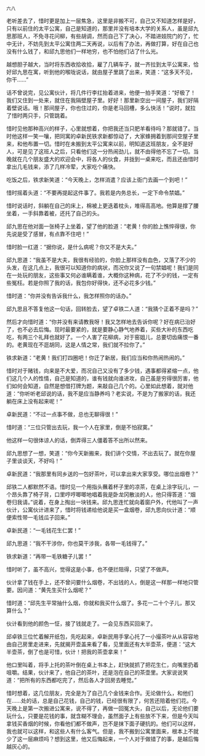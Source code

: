     六八 

   老听差去了，惜时更是加上一层焦急，这里是非搬不可，自己又不知道怎样是好，只有以前住的太平公寓，自己是知道的，那里并没有培本大学的关系人，虽是邱九思那班人，不免寻花问柳，有些胡调，然而自己下了决心，不踏进妓院门的了，忙中无计，不妨先到太平公寓住两二天再说，以后有了办法，再做打算，好在自己也没有什么钱了，和邱九思他们一样地穷，也不怕他们沾了什么光。

   越想胆子越大，当时将东西收拾收拾，雇了几辆车子，就一齐拉到太平公寓来，恰好邱九思在寓，听到他的喉咙说话，就由屋子里跳了出来，笑道：“这多天不见，你干……”

   话不曾说完，见公寓伙计，将几件行李扛抬着进来，他便一拍手笑道：“好极了！我们又住到一处来，就住在我隔壁屋子里。好好！那里新空出一间屋子，我们好隔着壁说话。哦！那间屋子，你也住过的，你是老马回槽，多么快活！”说时，就拉了惜时两只手，只管跳着。

   惜时见他那种高兴的样子，心里就想着，你把我还当只肥羊看待吗？那就错了。当时他这样一笑一嚷，把同寓的卓新民铁求新都惊动了，大家蜂拥着到那间空屋子里来，和他布置一切。惜时在未搬到太平公寓来以前，明知道这班朋友，全不是好人，可是见了这班人之后，只看他们这一分热闹劲儿，就不由得他不忘了一切。当晚就在几个朋友盛大的欢迎会中，将各人的伙食，并拢到一桌来吃，而且还由惜时拿出几毛钱来，添了几样冷荤，大家吃个痛快。

   吃饭之后，铁求新笑道：“今天晚上，怎样消遣？应该上衙门去画一个到吧！”

   惜时摇着头道：“不要再提起这件事了。我若是内务总长，一定下命令禁娼。”

   惜时说话时，斜躺在自己的床上，棉被上更迭着枕头，堆得高高地。他算是撑了腰坐着，一手斜靠着被，还托了自己的头。

   邱九思在他对面一张椅子上坐着，望了他的脸道：“老黄！你的脸上憔悴得很，你先说是受了感冒，有点靠不住吧！”

   惜时脸一红道：“据你说，是什么病呢？你又不是大夫。”

   邱九思道：“我虽不是大夫，我很有经验的，你脸上那样没有血色，又落了不少的头发，在这几点上，我很可以知道你的病状，而况你又说了一句禁娼呢！我们是同在一处玩的朋友，这些事又何必谁瞒着谁，大概你这种病，花了不少的钱，一定有些冤枉。若是你照了我的话，我包你好得快，还不必花多少钱。”

   惜时道：“你并没有告诉我什么，我怎样照你的话办。”

   邱九思且不答复他这一句话，回转脸去，望了卓铁二人道：“我猜个正着不是吗？”

   然后才向惜时道：“你并没有来请教我呀！我又怎样地去告诉你呢？好在病已治好了，也不必去后悔。现时最要紧的，就是要静心静气地养着，买些大补的东西吃吃，有两三个礼拜也就好了。一个人害了花柳病，对于窑姐儿，总要切齿痛恨一番的。老黄现在不逛胡同，这是人情之常，我们就不拉你了。”

   铁求新道：“老黄！我们打四圈吧！你迁了新居，我们应当和你热闹热闹的。”

   惜时对于赌钱，向来是不大爱，而况自己又没有了多少钱，遇事都得紧缩一点，他们这几个人的性情，自己是知道的，谁有钱就向谁进攻，自己虽是穷得很厉害，他们如何会知道，自然是想借打牌为题，来敲自己几个的。心里如此想着，就对他道：“你听听老邱说的话，我不是应当静养吗？老实说，不是为了搬家的话，我还躺在床上没有起来呢！”

   卓新民道：“不过一点事不做，总也无聊得很！”

   惜时道：“三位只管出去玩，我一个人在家里，倒是不怕寂寞。”

   他这样一句很体谅人的话，倒弄得三人僵着答不出所以然来。

   邱九思想了一想，笑道：“你今天新搬来，我们讲个交情，不出去玩了。就在你屋子里谈谈天，不好吗！”

   卓新民道：“我那里有同乡送的一包好茶叶，可以拿出来大家享受。哪位出烟卷？”

   邱铁二人都默然不语。惜时见一个用指头蘸着杯子里的凉茶，在桌上涂字玩儿，一个昂头靠了椅子背，口里哼哼唧唧地唱着我是卧龙冈散淡的人，他只得答道：“烟卷归我请。”说着，在身上掏出一块钱来。邱九思连忙就向着窗户外，代他叫了一声伙计，公寓伙计进来了，惜时将钱递给他说是买一盒烟卷，邱九思向伙计道：“顺便索性带一毛钱瓜子回来。”

   卓新民道：“一毛钱花生仁罢！”

   邱九思道：“我不干涉你，你也莫干涉我，各带一毛钱得了。”

   铁求新道：“再带一毛铁糖子儿罢！”

   惜时听了，虽不高兴，觉得这是小事，也不便拦阻得，只望了不做声。

   伙计拿了钱在手上，还不曾问要什么烟卷，不出钱的人，倒是这一样那一样地只管要。因问道：“黄先生买什么烟呢？”

   惜时道：“邱先生平常抽什么烟，你就和我买什么烟了。多花一二十个子儿，那又算什么？”

   伙计看到他的颜色一怔，接了钱就走了。一会见东西买回来了。

   邱卓铁三位忙着解开纸包，先吃起来，卓新民用手掌心托了一小撮茶叶从从容容地由自己房里走进来，先就揭开壶盖来看了看，见里面还有大半壶茶，便道：“这大半壶茶，倒了也是可惜，伙计！把我的茶壶拿来！”

   他口里叫着，将手上托的茶叶倒在桌上书本上，赶快就抓了把花生仁，向嘴里扔着咀嚼。结果，伙计来了，他自己的茶叶，还是泡在自己的茶壶里。大家说说笑道：“把所有的东西都吃完了，然后各人才回房去睡觉。”

   惜时想着，这几位朋友，完全是为了自己几个金钱来合作。无论做什么，和他们在……处的话，总是自己花钱，自己的钱，已经很有限了，何苦还陪着他们花。今天晚上是第一次搬进公寓来，说不得了，再做一回冤大头，自己以后，无论他们要玩什么，只要是花钱的事，就含糊不理会，虽然面子上有些放不下来，但是今天叫拿钱买香烟的时候，你看他们都不做声，岂不是抹下面子硬抗的。他们可以这样，我也就可以这样，和这些人有什么客气。但是，我不搬到公寓里面来，根本上不就少了这一层麻烦吗？想到这里，他又后悔起来，一个人对于做错了的事，是越后悔越灰心的。

